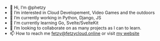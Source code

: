 - 👋 Hi, I’m @phetzy
- 👀 I’m interested in Cloud Developement, Video Games and the outdoors
- 🌱 I’m currently working in Python, Django, JS
- 🌱 I'm currently learning Go, Svelte/SvelteKit
- 💞️ I’m looking to collaborate on as many projects as I can to learn.
- 📫 How to reach me fetzy@fetzycloud.online or visit [my website](https://fetzycloud.online)

<!---
phetzy/phetzy is a ✨ special ✨ repository because its `README.md` (this file) appears on your GitHub profile.
You can click the Preview link to take a look at your changes.
--->
